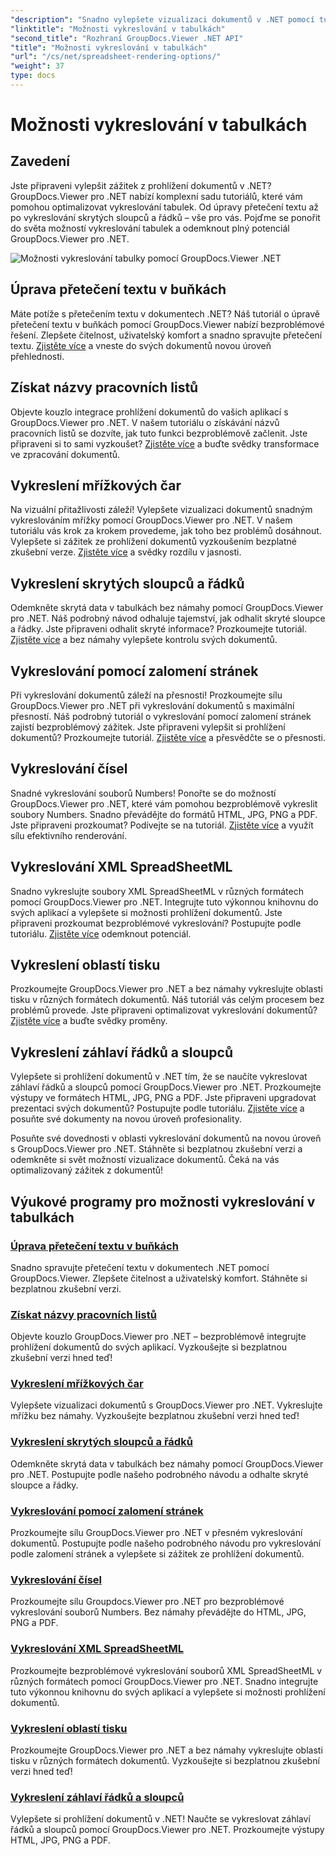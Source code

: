 ```yaml
---
"description": "Snadno vylepšete vizualizaci dokumentů v .NET pomocí tutoriálů GroupDocs.Viewer. Naučte se upravovat přetečení textu, vykreslovat mřížkové čáry a další."
"linktitle": "Možnosti vykreslování v tabulkách"
"second_title": "Rozhraní GroupDocs.Viewer .NET API"
"title": "Možnosti vykreslování v tabulkách"
"url": "/cs/net/spreadsheet-rendering-options/"
"weight": 37
type: docs
---
```

# Možnosti vykreslování v tabulkách

## Zavedení

Jste připraveni vylepšit zážitek z prohlížení dokumentů v .NET? GroupDocs.Viewer pro .NET nabízí komplexní sadu tutoriálů, které vám pomohou optimalizovat vykreslování tabulek. Od úpravy přetečení textu až po vykreslování skrytých sloupců a řádků – vše pro vás. Pojďme se ponořit do světa možností vykreslování tabulek a odemknout plný potenciál GroupDocs.Viewer pro .NET.

![Možnosti vykreslování tabulky pomocí GroupDocs.Viewer .NET](/viewer/spreadsheet-rendering-options/image.png)

## Úprava přetečení textu v buňkách

Máte potíže s přetečením textu v dokumentech .NET? Náš tutoriál o úpravě přetečení textu v buňkách pomocí GroupDocs.Viewer nabízí bezproblémové řešení. Zlepšete čitelnost, uživatelský komfort a snadno spravujte přetečení textu. [Zjistěte více](./adjust-text-overflow-cells/) a vneste do svých dokumentů novou úroveň přehlednosti.

## Získat názvy pracovních listů

Objevte kouzlo integrace prohlížení dokumentů do vašich aplikací s GroupDocs.Viewer pro .NET. V našem tutoriálu o získávání názvů pracovních listů se dozvíte, jak tuto funkci bezproblémově začlenit. Jste připraveni si to sami vyzkoušet? [Zjistěte více](./get-worksheets-names/) a buďte svědky transformace ve zpracování dokumentů.

## Vykreslení mřížkových čar

Na vizuální přitažlivosti záleží! Vylepšete vizualizaci dokumentů snadným vykreslováním mřížky pomocí GroupDocs.Viewer pro .NET. V našem tutoriálu vás krok za krokem provedeme, jak toho bez problémů dosáhnout. Vylepšete si zážitek ze prohlížení dokumentů vyzkoušením bezplatné zkušební verze. [Zjistěte více](./render-grid-lines/) a svědky rozdílu v jasnosti.

## Vykreslení skrytých sloupců a řádků

Odemkněte skrytá data v tabulkách bez námahy pomocí GroupDocs.Viewer pro .NET. Náš podrobný návod odhaluje tajemství, jak odhalit skryté sloupce a řádky. Jste připraveni odhalit skryté informace? Prozkoumejte tutoriál. [Zjistěte více](./render-hidden-columns-rows/) a bez námahy vylepšete kontrolu svých dokumentů.

## Vykreslování pomocí zalomení stránek

Při vykreslování dokumentů záleží na přesnosti! Prozkoumejte sílu GroupDocs.Viewer pro .NET při vykreslování dokumentů s maximální přesností. Náš podrobný tutoriál o vykreslování pomocí zalomení stránek zajistí bezproblémový zážitek. Jste připraveni vylepšit si prohlížení dokumentů? Prozkoumejte tutoriál. [Zjistěte více](./rendering-by-page-breaks/) a přesvědčte se o přesnosti.

## Vykreslování čísel

Snadné vykreslování souborů Numbers! Ponořte se do možností GroupDocs.Viewer pro .NET, které vám pomohou bezproblémově vykreslit soubory Numbers. Snadno převádějte do formátů HTML, JPG, PNG a PDF. Jste připraveni prozkoumat? Podívejte se na tutoriál. [Zjistěte více](./rendering-numbers/) a využít sílu efektivního renderování.

## Vykreslování XML SpreadSheetML

Snadno vykreslujte soubory XML SpreadSheetML v různých formátech pomocí GroupDocs.Viewer pro .NET. Integrujte tuto výkonnou knihovnu do svých aplikací a vylepšete si možnosti prohlížení dokumentů. Jste připraveni prozkoumat bezproblémové vykreslování? Postupujte podle tutoriálu. [Zjistěte více](./rendering-xml-spreadsheetml/) odemknout potenciál.

## Vykreslení oblastí tisku

Prozkoumejte GroupDocs.Viewer pro .NET a bez námahy vykreslujte oblasti tisku v různých formátech dokumentů. Náš tutoriál vás celým procesem bez problémů provede. Jste připraveni optimalizovat vykreslování dokumentů? [Zjistěte více](./render-print-areas/) a buďte svědky proměny.

## Vykreslení záhlaví řádků a sloupců

Vylepšete si prohlížení dokumentů v .NET tím, že se naučíte vykreslovat záhlaví řádků a sloupců pomocí GroupDocs.Viewer pro .NET. Prozkoumejte výstupy ve formátech HTML, JPG, PNG a PDF. Jste připraveni upgradovat prezentaci svých dokumentů? Postupujte podle tutoriálu. [Zjistěte více](./render-row-column-headings/) a posuňte své dokumenty na novou úroveň profesionality.

Posuňte své dovednosti v oblasti vykreslování dokumentů na novou úroveň s GroupDocs.Viewer pro .NET. Stáhněte si bezplatnou zkušební verzi a odemkněte si svět možností vizualizace dokumentů. Čeká na vás optimalizovaný zážitek z dokumentů!
## Výukové programy pro možnosti vykreslování v tabulkách
### [Úprava přetečení textu v buňkách](./adjust-text-overflow-cells/)
Snadno spravujte přetečení textu v dokumentech .NET pomocí GroupDocs.Viewer. Zlepšete čitelnost a uživatelský komfort. Stáhněte si bezplatnou zkušební verzi.
### [Získat názvy pracovních listů](./get-worksheets-names/)
Objevte kouzlo GroupDocs.Viewer pro .NET – bezproblémově integrujte prohlížení dokumentů do svých aplikací. Vyzkoušejte si bezplatnou zkušební verzi hned teď!
### [Vykreslení mřížkových čar](./render-grid-lines/)
Vylepšete vizualizaci dokumentů s GroupDocs.Viewer pro .NET. Vykreslujte mřížku bez námahy. Vyzkoušejte bezplatnou zkušební verzi hned teď!
### [Vykreslení skrytých sloupců a řádků](./render-hidden-columns-rows/)
Odemkněte skrytá data v tabulkách bez námahy pomocí GroupDocs.Viewer pro .NET. Postupujte podle našeho podrobného návodu a odhalte skryté sloupce a řádky.
### [Vykreslování pomocí zalomení stránek](./rendering-by-page-breaks/)
Prozkoumejte sílu GroupDocs.Viewer pro .NET v přesném vykreslování dokumentů. Postupujte podle našeho podrobného návodu pro vykreslování podle zalomení stránek a vylepšete si zážitek ze prohlížení dokumentů.
### [Vykreslování čísel](./rendering-numbers/)
Prozkoumejte sílu Groupdocs.Viewer pro .NET pro bezproblémové vykreslování souborů Numbers. Bez námahy převádějte do HTML, JPG, PNG a PDF.
### [Vykreslování XML SpreadSheetML](./rendering-xml-spreadsheetml/)
Prozkoumejte bezproblémové vykreslování souborů XML SpreadSheetML v různých formátech pomocí GroupDocs.Viewer pro .NET. Snadno integrujte tuto výkonnou knihovnu do svých aplikací a vylepšete si možnosti prohlížení dokumentů.
### [Vykreslení oblastí tisku](./render-print-areas/)
Prozkoumejte GroupDocs.Viewer pro .NET a bez námahy vykreslujte oblasti tisku v různých formátech dokumentů. Vyzkoušejte si bezplatnou zkušební verzi hned teď!
### [Vykreslení záhlaví řádků a sloupců](./render-row-column-headings/)
Vylepšete si prohlížení dokumentů v .NET! Naučte se vykreslovat záhlaví řádků a sloupců pomocí GroupDocs.Viewer pro .NET. Prozkoumejte výstupy HTML, JPG, PNG a PDF.